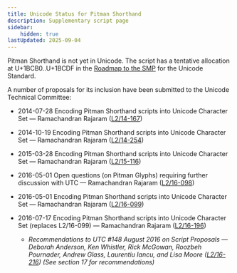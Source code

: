```yaml
---
title: Unicode Status for Pitman Shorthand
description: Supplementary script page
sidebar:
    hidden: true
lastUpdated: 2025-09-04
---
```


Pitman Shorthand is not yet in Unicode. The script has a tentative allocation at U+1BCB0..U+1BCDF in the [Roadmap to the SMP](http://www.unicode.org/roadmaps/smp/) for the Unicode Standard.

[comment]: # (end of intro)

[comment]: # (start of blocks)



[comment]: # (end of blocks)

[comment]: # (start of chars)



[comment]: # (end of chars)

[comment]: # (start of rest)

A number of proposals for its inclusion have been submitted to the Unicode Technical Committee:

- 2014-07-28 Encoding Pitman Shorthand scripts into Unicode Character Set — Ramachandran Rajaram ([L2/14-167](http://www.unicode.org/cgi-bin/GetMatchingDocs.pl?L2/14-167))

- 2014-10-19 Encoding Pitman Shorthand scripts into Unicode Character Set — Ramachandran Rajaram ([L2/14-254](http://www.unicode.org/cgi-bin/GetMatchingDocs.pl?L2/14-254))

- 2015-03-28 Encoding Pitman Shorthand scripts into Unicode Character Set — Ramachandran Rajaram ([L2/15-116](http://www.unicode.org/cgi-bin/GetMatchingDocs.pl?L2/15-116))

- 2016-05-01 Open questions (on Pitman Glyphs) requiring further discussion with UTC — Ramachandran Rajaram ([L2/16-098](http://www.unicode.org/cgi-bin/GetMatchingDocs.pl?L2/16-098))

- 2016-05-01 Encoding Pitman Shorthand scripts into Unicode Character Set — Ramachandran Rajaram ([L2/16-099](http://www.unicode.org/cgi-bin/GetMatchingDocs.pl?L2/16-099))

- 2016-07-17 Encoding Pitman Shorthand scripts into Unicode Character Set (replaces L2/16-099) — Ramachandran Rajaram ([L2/16-196](http://www.unicode.org/cgi-bin/GetMatchingDocs.pl?L2/16-196))

  - _Recommendations to UTC #148 August 2016 on Script Proposals — Deborah Anderson, Ken Whistler, Rick McGowan, Roozbeh Pournader, Andrew Glass, Laurentiu Iancu, and Lisa Moore ([L2/16-216](http://www.unicode.org/cgi-bin/GetMatchingDocs.pl?L2/16-216)) (See section 17 for recommendations)_
